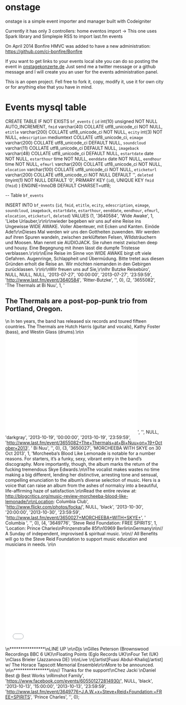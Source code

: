 onstage
=======

onstage is a simple event importer and manager built with Codeigniter

Currently it has only 3 controllers:
home
eventos
import -> This one uses Spark library and Simplepie RSS to import last.fm events


On April 2014 Bonfire HMVC was added to have a new administration:
https://github.com/ci-bonfire/Bonfire

If you want to get links to your events local site you can do so posting the event in [onstagekonzerte.de](http://onstagekonzerte.de)
Just send me a twitter message or a github message and I will create you an user for the events administration panel.

This is an open project. Fell free to fork it, copy, modify it, use it for own city or for anything else that you have in mind.


Events mysql table
==================

CREATE TABLE IF NOT EXISTS `bf_events` (
  `id` int(10) unsigned NOT NULL AUTO_INCREMENT,
    `fmid` varchar(40) COLLATE utf8_unicode_ci NOT NULL,
      `etitle` varchar(200) COLLATE utf8_unicode_ci NOT NULL,
        `ecity` int(3) NOT NULL,
	  `edescription` mediumtext COLLATE utf8_unicode_ci,
	    `eimage` varchar(200) COLLATE utf8_unicode_ci DEFAULT NULL,
	      `soundcloud` varchar(11) COLLATE utf8_unicode_ci DEFAULT NULL,
	        `imageback` varchar(48) COLLATE utf8_unicode_ci DEFAULT NULL,
		  `estartdate` date NOT NULL,
		    `estarthour` time NOT NULL,
		      `eenddate` date NOT NULL,
		        `eendhour` time NOT NULL,
			  `efmurl` varchar(200) COLLATE utf8_unicode_ci NOT NULL,
			    `elocation` varchar(100) COLLATE utf8_unicode_ci NOT NULL,
			      `eticketurl` varchar(200) COLLATE utf8_unicode_ci NOT NULL DEFAULT '',
			        `deleted` tinyint(1) NOT NULL DEFAULT '0',
				  PRIMARY KEY (`id`),
				    UNIQUE KEY `fmid` (`fmid`)
				    ) ENGINE=InnoDB  DEFAULT CHARSET=utf8;

-- Table `bf_events`


INSERT INTO `bf_events` (`id`, `fmid`, `etitle`, `ecity`, `edescription`, `eimage`, `soundcloud`, `imageback`, `estartdate`, `estarthour`, `eenddate`, `eendhour`, `efmurl`, `elocation`, `eticketurl`, `deleted`) VALUES
(1, '3640584', 'Wide Awake', 1, 'Liebe Urlauber,\r\n\r\nwieder begeben wir uns auf eine Reise ins Ungewisse WIDE AWAKE. Voller Abenteuer, mit Ecken und Kanten. Einöde Ade!\r\nDieses Mal werden wir uns den Gottheiten zuwenden. Wir werden auf ihren Spuren wandeln, zwischen zerklüfteten Felsen, WIldsträuchern und Moosen. Man nennt sie AUDIOJACK. Sie ruhen meist zwischen deep und housy. Eine Begegnung mit ihnen lässt die dumpfe Tristesse verblassen.\r\n\r\nEine Reise im Sinne von WIDE AWAKE birgt oft viele Gefahren. Augenringe, Schlappheit und Übermüdung. Bitte tretet aus diesen Gründen erholt die Reise an. Wir möchten niemanden in den Gebirgen zurücklassen. \r\n\r\nWir freuen uns auf Sie,\r\nIhr Butzke Reisebüro', NULL, NULL, NULL, '2013-07-27', '00:00:00', '2013-07-27', '23:59:59', 'http://www.last.fm/event/3640584', 'Ritter-Butzke', '', 0),
(2, '3655082', 'The Thermals at Bi Nuu', 1, '<h2>The Thermals are a post-pop-punk trio from Portland, Oregon.</h2>\n In ten years, the band has released six records and toured fifteen countries.  The Thermals are Hutch Harris (guitar and vocals), Kathy Foster (bass), and Westin Glass (drums).\n\n<object width="420" height="315"><param name="movie" value="//www.youtube.com/v/hPsdjlPVaJU?version=3&amp;hl=en_GB"></param><param name="allowFullScreen" value="true"></param><param name="allowscriptaccess" value="always"></param><embed src="//www.youtube.com/v/hPsdjlPVaJU?version=3&amp;hl=en_GB" type="application/x-shockwave-flash" width="420" height="315" allowscriptaccess="always" allowfullscreen="true"></embed></object>', '', NULL, 'darkgray', '2013-10-19', '00:00:00', '2013-10-19', '23:59:59', 'http://www.last.fm/event/3655082+The+Thermals+at+Bi+Nuu+on+19+October+2013', ' Bi Nuu', '', 0),
(3, '3650027', 'MORCHEEBA WITH SKYE  on 30 Oct 2013', 1, 'Morcheeba‘s Blood Like Lemonade is notable for a number reasons. For starters, it’s a funky, sexy, vibrant entry in the band’s discography. More importantly, though, the album marks the return of the fucking tremendous Skye Edwards.\n\nThe vocalist makes wastes no time making a big different, lending her distinctive, arresting tone and sensual, compelling enunciation to the album’s diverse selection of music. Hers is a voice that can raise an album from the ashes of normalcy into a beautiful, life-affirming haze of satisfaction.\n\nRead the entire review at: http://blogcritics.org/music-review-morcheeba-blood-like-lemonade/\n\nLocation: Columbia Club', 'http://www.flickr.com/photos/focka/', NULL, 'black', '2013-10-30', '20:00:00', '2013-10-30', '23:59:59', 'http://www.last.fm/event/3650027+MORCHEEBA+WITH+SKYE+', ' Columbia ', '', 0),
(4, '3649776', 'Steve Reid Foundation: FREE SPIRITS', 1, 'Location: Prince Charles\nPrinzenstraße 85f\n10969 Berlin\nGermany\n\n// A Sunday of independent, improvised &amp; spiritual music. \n\n// All Benefits will go to the Steve Reid Foundation to support music education and musicians in needs. \n\n<object width="560" height="315"><param name="movie" value="//www.youtube.com/v/c2AeFOOdML0?version=3&amp;hl=en_GB"></param><param name="allowFullScreen" value="true"></param><param name="allowscriptaccess" value="always"></param><embed src="//www.youtube.com/v/c2AeFOOdML0?version=3&amp;hl=en_GB" type="application/x-shockwave-flash" width="560" height="315" allowscriptaccess="always" allowfullscreen="true"></embed></object>\n****************\nLINE UP \n\nDjs \nGilles Peterson (Brownswood Recordings BBC 6 UK)\nFloating Points (Eglo Records UK)\nFour Tet (UK) \nClass Brieler (Jazzanova DE) \n\nLive \n[/artist]Fuasi Abdul-Khaliq[/artist] w/ The Horace Tapscott Memorial Ensemble\n\nMore to be announced. \n\n****************\n\n// Thanks for the support!\nChez Jacki \nDaniel Best @ Best Works \nRimshot Family', 'https://www.facebook.com/events/605501272814930/', NULL, 'black', '2013-10-13', '15:00:00', '2013-10-13', '23:59:59', 'http://www.last.fm/event/3649776+J.A.W.+x+Steve+Reid+Foundation:+FREE+SPIRITS', 'Prince Charles', '', 0);

